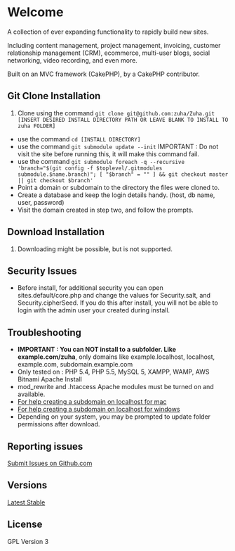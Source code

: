 # Welcome

A collection of ever expanding functionality to rapidly build new sites.

Including content management, project management, invoicing, customer relationship management (CRM), ecommerce, multi-user blogs, social networking, video recording, and even more.

Built on an MVC framework (CakePHP), by a CakePHP contributor.


## Git Clone Installation
1. Clone using the command `git clone git@github.com:zuha/Zuha.git [INSERT DESIRED INSTALL DIRECTORY PATH OR LEAVE BLANK TO INSTALL TO zuha FOLDER]`
+ use the command `cd [INSTALL DIRECTORY]`
+ use the command `git submodule update --init` IMPORTANT : Do not visit the site before running this, it will make this command fail.
+ use the command `git submodule foreach -q --recursive 'branch="$(git config -f $toplevel/.gitmodules submodule.$name.branch)"; [ "$branch" = "" ] && git checkout master || git checkout $branch'`
+ Point a domain or subdomain to the directory the files were cloned to. 
+ Create a database and keep the login details handy. (host, db name, user, password)
+ Visit the domain created in step two, and follow the prompts.

## Download Installation
1. Downloading might be possible, but is not supported. 

## Security Issues
* Before install, for additional security you can open sites.default/core.php and change the values for Security.salt, and Security.cipherSeed.  If you do this after install, you will not be able to login with the admin user your created during install.

## Troubleshooting
* **IMPORTANT : You can NOT install to a subfolder.  Like example.com/zuha**, only domains like example.localhost, localhost, example.com, subdomain.example.com
* Only tested on : PHP 5.4, PHP 5.5, MySQL 5, XAMPP, WAMP, AWS Bitnami Apache Install
* mod_rewrite and .htaccess Apache modules must be turned on and available.
* [For help creating a subdomain on localhost for mac](http://decoding.wordpress.com/2009/04/06/how-to-edit-the-hosts-file-in-mac-os-x-leopard/)
* [For help creating a subdomain on localhost for windows](http://digitalpbk.blogspot.com/2007/01/making-subdomains-on-localhost.html)
* Depending on your system, you may be prompted to update folder permissions after download.

## Reporting issues

[Submit Issues on Github.com](https://github.com/zuha/zuha/issues) 

## Versions

[Latest Stable](https://github.com/zuha/Zuha/archive/master.zip)

## License

GPL Version 3
